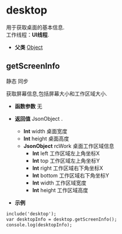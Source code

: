 # desktop

  用于获取桌面的基本信息.<br>工作线程：**UI线程**.
  
* **父类** 
<a href="#api/apiObject">Object</a>&nbsp;

## getScreenInfo <span class="label label-static">静态</span> <span class="label label-sync">同步</span> 

  获取屏幕信息,包括屏幕大小和工作区域大小.
  
* **函数参数**  无

* **返回值**
  JsonObject .
	* **Int** width   桌面宽度
	* **Int** height  桌面高度
	* **JsonObject** rcWork  桌面工作区域信息
		* **Int** left  工作区域左上角坐标X
		* **Int** top  工作区域左上角坐标Y
		* **Int** right  工作区域右下角坐标X
		* **Int** bottom  工作区域右下角坐标Y
		* **Int** width  工作区域宽度
		* **Int** height  工作区域高度
 

* **示例**

```html
include('desktop');
var desktopInfo = desktop.getScreenInfo();
console.log(desktopInfo);

```
